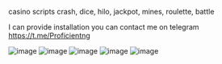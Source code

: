 casino scripts crash, dice, hilo, jackpot, mines, roulette, battle

I can provide installation you can contact me on telegram https://t.me/Proficientng

![image](https://github.com/user-attachments/assets/de2b7899-8b4a-4cc7-a5b5-a1f0ccde9e0f)
![image](https://github.com/user-attachments/assets/18e05346-ca2d-41f8-ad81-9734bb316e8a)
![image](https://github.com/user-attachments/assets/2666aca0-f5b0-4e31-a3c2-399715fe3908)
![image](https://github.com/user-attachments/assets/20688ca4-0bb8-4bee-b660-50971b7b6ae2)
![image](https://github.com/user-attachments/assets/0d28320e-d971-4339-b0f4-3b4f90e358b4)
